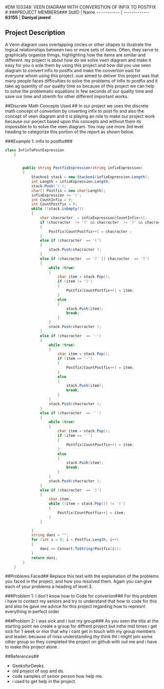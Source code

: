 #DM 103348: VEEN DIAGRAM WITH CONVERSTION OF INFIX TO POSTFIX #
###PROJECT MEMBERS###
StdID | Name
------------ | -------------
**63155** | **Daniyal jawed** 

## Project Description ##
A Venn diagram uses overlapping circles or other shapes to illustrate the logical relationships between two or more sets of items. Often, they serve to graphically organize things, highlighting how the items are similar and different.
my project is about how do we solve veen diagram and make it easy for you o sole them by using this project and how did you use veen diagram to convert infix to postfix and make the convertion east for everyone whom using this project.
oue aimed to deliver this project was that  many people faces difficulties to solve the problems of infix to postfix and it take ag quantity of our quality time so because of this project we can help to solve the problematic equations in few seconds of our quality time and save our time and strenth for other different important works.

##Discrete Math Concepts Used ##
In our project we uses the discrete math concept of  convertion by cnverting infix to post fix and also the concept of veen diagram and 
it is playing an role to make our project work because our porject based upon this concepts and without them its impossible to to solve the veen diagram. 
You may use more 3rd level heading to categorize this portion of the report as shown below.

###Example 1: infix to postfix###
```C#
class InfixToPostExpression
    {
        

        public string PostfixExpression(string infixExpression)
        {
            Stackno1 stack = new Stackno1(infixExpression.Length);
            int Length = infixExpression.Length;
            stack.Push('(');
            char[] Postfix = new char[Length];
            infixExpression += ')';
            int CountInfix = 0;
            int CountPostfix = 0;
            while (!stack.isEmpty())
            {
                char chacracter  = infixExpression[CountInfix++];
                if (chacracter  != '?' && chacracter  != '?' && chacracter  != '-' && chacracter  != '`' && chacracter  != '(' && chacracter  != ')')
                {
                    Postfix[CountPostfix++] = chacracter ;
                }
                else if (chacracter  == '(')
                {
                    stack.Push(chacracter );
                }
                else if (chacracter  == '?' || chacracter  == '?')
                {
                    while (true)
                    {
                        char item = stack.Pop();
                        if (item != '(')
                        {
                            Postfix[CountPostfix++] = item;
                        }
                        else
                        {
                            stack.Push(item);
                            break;
                        }
                    }
                    stack.Push(chacracter );
                }
                else if (chacracter  == '-')
                {
                    while (true)
                    {
                        char item = stack.Pop();
                        if (item == '-')
                        {
                            Postfix[CountPostfix++] = item;
                        }
                        else
                        {
                            stack.Push(item);
                            break;
                        }
                    }
                    stack.Push(chacracter );
                }
                else if (chacracter  == '`')
                {
                    while (true)
                    {
                        char item = stack.Pop();
                        if (item == '`')
                        {
                            Postfix[CountPostfix++] = item;
                        }
                        else
                        {
                            stack.Push(item);
                            break;
                        }
                    }
                    stack.Push(chacracter );
                }
                else if (chacracter  == ')')
                {
                    char item;
                    while ((item = stack.Pop()) != '(')
                    {
                        Postfix[CountPostfix++] = item;
                    }
                }

            }
            string dani = "";
            for (int i = 0; i < Postfix.Length; i++)
            {
                dani += Convert.ToString(Postfix[i]);
            }
            return dani;
        }
    }
```

##Problems Faced##
Replace this text with the explaination of the problems you faced in the project, and how you resolved them. Again you can give each of your problems a heading of level 3.

###Problem 1: I don't know how to Code for converion###
For this problem i have to contect my seniors and try to understand that how to code for this and also he gave me advice for this project regarding how to represnt everything in perfect order

###Problem 2: i was sick and i lost my group###
As you seen the title at the starting point we create a group for diffrent project but inthe mid times i get sick for 1 week or mor that why i cant get in touch with my group members and leader.
because of miss understanding thy think tht i might join some other group so they completed the project on github with out me and i have to make this project alone .

##References##
- GeeksforGeeks.
-  old project of oop and ds.
- code samples of senior person how help me.
- i used to get help in the project.
